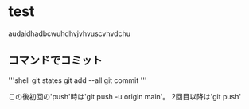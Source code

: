 # test
audaidhadbcwuhdhvjvhvuscvhvdchu

## コマンドでコミット

'''shell
git states
git add --all
git commit
'''

この後初回の'push'時は'git push -u origin main'。
2回目以降は'git push'